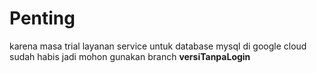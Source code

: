 # Penting
karena masa trial layanan service untuk database mysql di google cloud sudah habis
jadi mohon gunakan branch **versiTanpaLogin**
